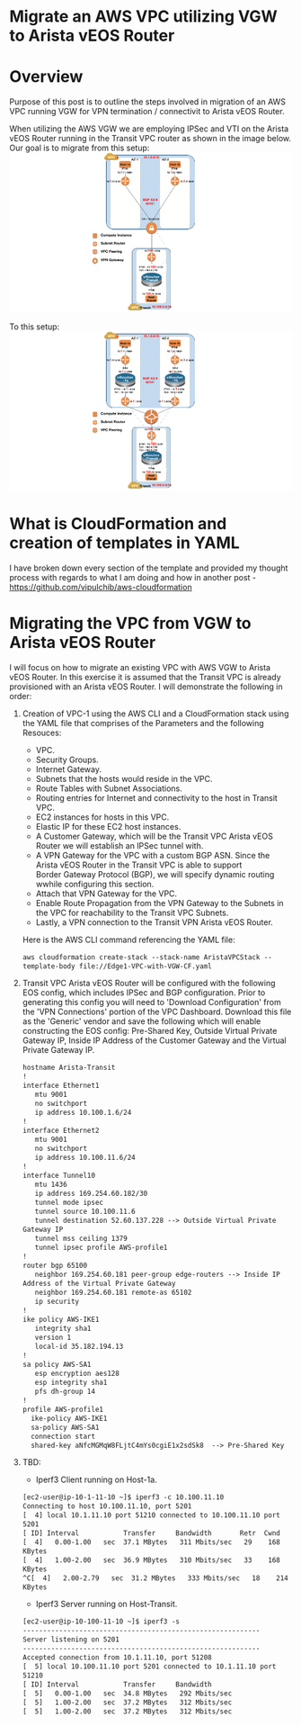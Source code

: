 # Migrate an AWS VPC utilizing VGW to Arista vEOS Router 

# Overview
Purpose of this post is to outline the steps involved in migration of an AWS VPC running VGW for VPN termination / connectivit to Arista vEOS Router.

When utilizing the AWS VGW we are employing IPSec and VTI on the Arista vEOS Router running in the Transit VPC router as shown in the image below.  Our goal is to migrate from this setup:
![AWS-VPC-with-VGW](https://github.com/vipulchib/AWS-VPC-Migrate-from-VGW-to-Arista-vEOS-Router/blob/master/AWS-VPC-with-VGW.png)

To this setup:
![AWS-VPC-with-Arista](https://github.com/vipulchib/AWS-VPC-Migrate-from-VGW-to-Arista-vEOS-Router/blob/master/AWS-VPC-with-Arista.png)

# What is CloudFormation and creation of templates in YAML
I have broken down every section of the template and provided my thought process with regards to what I am doing and how in another post - https://github.com/vipulchib/aws-cloudformation

# Migrating the VPC from VGW to Arista vEOS Router
I will focus on how to migrate an existing VPC with AWS VGW to Arista vEOS Router.  In this exercise it is assumed that the Transit VPC is already provisioned with an Arista vEOS Router.  I will demonstrate the following in order:

1.  Creation of VPC-1 using the AWS CLI and a CloudFormation stack using the YAML file that comprises of the Parameters and 
     the following Resouces: 
     - VPC.
     - Security Groups.
     - Internet Gateway.
     - Subnets that the hosts would reside in the VPC.
     - Route Tables with Subnet Associations.
     - Routing entries for Internet and connectivity to the host in Transit VPC.
     - EC2 instances for hosts in this VPC.
     - Elastic IP for these EC2 host instances.
     - A Customer Gateway, which will be the Transit VPC Arista vEOS Router we will establish an IPSec tunnel with.
     - A VPN Gateway for the VPC with a custom BGP ASN. Since the Arista vEOS Router in the Transit VPC is able to support  
     Border Gateway Protocol (BGP), we will specify dynamic routing wwhile configuring this section.
     - Attach that VPN Gateway for the VPC.
     - Enable Route Propagation from the VPN Gateway to the Subnets in the VPC for reachability to the Transit VPC Subnets.
     - Lastly, a VPN connection to the Transit VPN Arista vEOS Router.
     
     Here is the AWS CLI command referencing the YAML file:
     ```
     aws cloudformation create-stack --stack-name AristaVPCStack --template-body file://Edge1-VPC-with-VGW-CF.yaml
     ```

2.  Transit VPC Arista vEOS Router will be configured with the following EOS config, which includes IPSec and BGP
     configuration.  Prior to generating this config you will need to 'Download Configuration' from the 'VPN Connections' 
     portion of the VPC Dashboard.  Download this file as the 'Generic' vendor and save the following which will enable 
     constructing the EOS config: Pre-Shared Key, Outside Virtual Private Gateway IP, Inside IP Address of the Customer 
     Gateway and the Virtual Private Gateway IP.

     ```
     hostname Arista-Transit
     !
     interface Ethernet1
        mtu 9001
        no switchport
        ip address 10.100.1.6/24
     !
     interface Ethernet2
        mtu 9001
        no switchport
        ip address 10.100.11.6/24
     !
     interface Tunnel10
        mtu 1436
        ip address 169.254.60.182/30
        tunnel mode ipsec
        tunnel source 10.100.11.6
        tunnel destination 52.60.137.228 --> Outside Virtual Private Gateway IP
        tunnel mss ceiling 1379
        tunnel ipsec profile AWS-profile1
     !
     router bgp 65100
        neighbor 169.254.60.181 peer-group edge-routers --> Inside IP Address of the Virtual Private Gateway
        neighbor 169.254.60.181 remote-as 65102
        ip security
     !
     ike policy AWS-IKE1
        integrity sha1
        version 1
        local-id 35.182.194.13
     !
     sa policy AWS-SA1
        esp encryption aes128
        esp integrity sha1
        pfs dh-group 14
     !
     profile AWS-profile1
       ike-policy AWS-IKE1
       sa-policy AWS-SA1
       connection start
       shared-key aNfcMGMqW8FLjtC4mYs0cgiE1x2sdSk8  --> Pre-Shared Key
     ```
3.  TBD: 
     - Iperf3 Client running on Host-1a.
     ```
     [ec2-user@ip-10-1-11-10 ~]$ iperf3 -c 10.100.11.10
     Connecting to host 10.100.11.10, port 5201
     [  4] local 10.1.11.10 port 51210 connected to 10.100.11.10 port 5201
     [ ID] Interval           Transfer     Bandwidth       Retr  Cwnd
     [  4]   0.00-1.00   sec  37.1 MBytes   311 Mbits/sec   29    168 KBytes
     [  4]   1.00-2.00   sec  36.9 MBytes   310 Mbits/sec   33    168 KBytes
     ^C[  4]   2.00-2.79   sec  31.2 MBytes   333 Mbits/sec   18    214 KBytes
     ```
     - Iperf3 Server running on Host-Transit.
     ```
     [ec2-user@ip-10-100-11-10 ~]$ iperf3 -s
     -----------------------------------------------------------
     Server listening on 5201
     -----------------------------------------------------------
     Accepted connection from 10.1.11.10, port 51208
     [  5] local 10.100.11.10 port 5201 connected to 10.1.11.10 port 51210
     [ ID] Interval           Transfer     Bandwidth
     [  5]   0.00-1.00   sec  34.8 MBytes   292 Mbits/sec
     [  5]   1.00-2.00   sec  37.2 MBytes   312 Mbits/sec
     [  5]   1.00-2.00   sec  37.2 MBytes   312 Mbits/sec
     ```  
